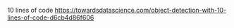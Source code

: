 10 lines of code https://towardsdatascience.com/object-detection-with-10-lines-of-code-d6cb4d86f606



